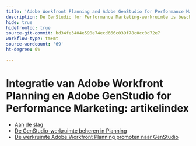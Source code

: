```yaml
---
title: 'Adobe Workfront Planning and Adobe GenStudio for Performance Marketing Integration: Article Index'
description: De GenStudio for Performance Marketing-werkruimte is beschikbaar in Adobe Workfront Planning wanneer uw bedrijf beide producten heeft aangeschaft. De artikelen in deze lijst beschrijven de functionaliteit beschikbaar voor deze integratie.
hide: true
hidefromtoc: true
source-git-commit: bd34fe3404e590e74ecd666c039f78c0cc0d72e7
workflow-type: tm+mt
source-wordcount: '69'
ht-degree: 0%

---
```



<!--
Better metadata when published:

---
title: "Adobe Workfront Planning and Adobe GenStudio for Performance Marketing Integration: Article Index"
description: The GenStudio for Performance Marketing workspace is available in Adobe Workfront Planning when your company has purchased both products. The articles in this list describe the functionality available for this integration. 
feature: Workfront Planning
role: User, Admin
author: Alina
recommendations: noDisplay, noCatalog
---
-->

# Integratie van Adobe Workfront Planning en Adobe GenStudio for Performance Marketing: artikelindex

* [Aan de slag](/help/quicksilver/planning/planning-and-genstudio-integration/get-started-with-workfront-planning-and-genstudio-integration.md)
* [De GenStudio-werkruimte beheren in Planning](/help/quicksilver/planning/planning-and-genstudio-integration/manage-gen-studio-workspace-in-planning.md)
* [De werkruimte Adobe Workfront Planning promoten naar GenStudio](/help/quicksilver/planning/planning-and-genstudio-integration/promote-planning-workspace-to-genstudio.md)
